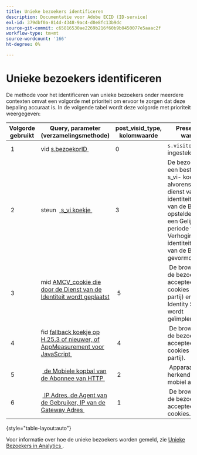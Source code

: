 ```yaml
---
title: Unieke bezoekers identificeren
description: Documentatie voor Adobe ECID (ID-service)
exl-id: 379dbf0a-814d-4348-9ac4-d0e8fc13b9dc
source-git-commit: c65816530ae2269b216f60b9b0450077e5aaac2f
workflow-type: tm+mt
source-wordcount: '166'
ht-degree: 0%

---
```


# Unieke bezoekers identificeren

De methode voor het identificeren van unieke bezoekers onder meerdere contexten omvat een volgorde met prioriteit om ervoor te zorgen dat deze bepaling accuraat is. In de volgende tabel wordt deze volgorde met prioriteit weergegeven:

| Volgorde gebruikt | Query, parameter (verzamelingsmethode) | post_visid_type, kolomwaarde | Presenteren wanneer |
|---|---|---|---|
|  1  | vid [ s.bezoekorID ](https://experienceleague.adobe.com/docs/analytics/implementation/vars/config-vars/visitorid.html?lang=en)  | 0  | `s.visitorID` is ingesteld. |
|  2  | steun  [ s_vi koekje ](https://experienceleague.adobe.com/docs/core-services/interface/administration/ec-cookies/cookies-analytics.html?lang=en#section-5d50a078de444d12b7d927d68ff3b679)  | 3  | De bezoeker had een bestaand s_vi- koekje alvorens u de dienst van identiteitskaart van de Bezoeker opstelde, of u hebt een Gelijkgestelde periode van de Verhoging van identiteitskaart van de Bezoeker [ ](https://experienceleague.adobe.com/docs/id-service/using/reference/analytics-reference/grace-period.html?lang=en) gevormd.  |
|  3  | mid [ AMCV_cookie die door de Dienst van de Identiteit wordt geplaatst ](../introduction/cookies.md)  |  5  |  De browser van de bezoeker accepteert cookies (eerste partij) en de [!DNL Identity Service] wordt geïmplementeerd.  |
|  4  | fid [ fallback koekje op H.25.3 of nieuwer, of AppMeasurement voor JavaScript ](https://experienceleague.adobe.com/docs/core-services/interface/administration/ec-cookies/cookies-analytics.html?lang=en#section-65e33f9bfc264959ac1513e2f4b10ac7)  |  4  |  De browser van de bezoeker accepteert cookies (eerste partij).  |
|  5  |  [ de Mobiele kopbal van de Abonnee van HTTP ](https://experienceleague.adobe.com/docs/analytics/export/analytics-data-feed/data-feed-contents/datafeeds-reference.html?lang=en)  |  2  |  Apparaat wordt herkend als een mobiel apparaat.  |
|  6  |  [ IP Adres, de Agent van de Gebruiker, IP van de Gateway Adres ](https://experienceleague.adobe.com/docs/analytics/components/metrics/unique-visitors.html?lang=en)  |  1  |  De browser van de bezoeker accepteert geen cookies. |

{style="table-layout:auto"}

Voor informatie over hoe de unieke bezoekers worden gemeld, zie [ Unieke Bezoekers in Analytics ](https://experienceleague.adobe.com/docs/analytics/components/metrics/unique-visitors.html?lang=en).
